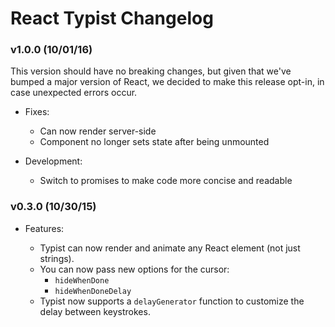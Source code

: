 # React Typist Changelog

### v1.0.0 (10/01/16)

This version should have no breaking changes, but given that we've bumped a
major version of React, we decided to  make this release opt-in, in case
unexpected errors occur.

- Fixes:
  + Can now render server-side
  + Component no longer sets state after being unmounted

- Development:
  + Switch to promises to make code more concise and readable


### v0.3.0 (10/30/15)

- Features:

  + Typist can now render and animate any React element (not just strings).
  + You can now pass new options for the cursor:
    + `hideWhenDone`
    + `hideWhenDoneDelay`
  + Typist now supports a `delayGenerator` function to customize the delay
    between keystrokes.
